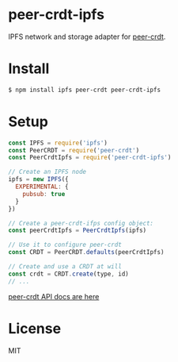 # peer-crdt-ipfs

IPFS network and storage adapter for [peer-crdt](https://github.com/ipfs-shipyard/peer-crdt#readme).

# Install

```bash
$ npm install ipfs peer-crdt peer-crdt-ipfs
```

# Setup

```js
const IPFS = require('ipfs')
const PeerCRDT = require('peer-crdt')
const PeerCrdtIpfs = require('peer-crdt-ipfs')

// Create an IPFS node
ipfs = new IPFS({
  EXPERIMENTAL: {
    pubsub: true
  }
})

// Create a peer-crdt-ifps config object:
const peerCrdtIpfs = PeerCrdtIpfs(ipfs)

// Use it to configure peer-crdt
const CRDT = PeerCRDT.defaults(peerCrdtIpfs)

// Create and use a CRDT at will
const crdt = CRDT.create(type, id)
// ...
```

[peer-crdt API docs are here](https://github.com/ipfs-shipyard/peer-crdt#readme)

# License

MIT
